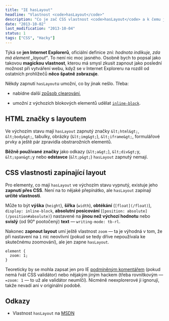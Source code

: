 ```yaml
---
title: "IE hasLayout"
headline: "Vlastnost <code>hasLayout</code>"
description: "Co je zač CSS vlastnost <code>hasLayout</code> a k čemu ji využít."
date: "2013-10-02"
last_modification: "2013-10-04"
status: 1
tags: ["CSS", "Hacky"]
---
```


Týká se **jen Internet Explorerů**, oficiální definice zní: *hodnota indikuje, zda má element „layout“*. To není nic moc jasného.
Osobně bych to popsal jako takovou **magickou vlastnost**, kterou má smysl zkusit zapnout jako poslední možnost při vytváření webu, když se v Internet Exploreru na rozdíl od ostatních prohlížečů **něco špatně zobrazuje**.

Někdy zapnutí `hasLayout`u umožní, co by jinak nešlo. Třeba:

  - nabídne další [způsob clearování](/float#after),

  - umožní z výchozích blokových elementů udělat [`inline-block`](/centrovani#rozdily-inline-block).

## HTML značky s layoutem

Ve výchozím stavu mají `hasLayout` zapnutý značky `&lt;html&gt;`, `&lt;body&gt;`, tabulky, obrázky (`&lt;img&gt;`), `&lt;iframe&gt;`, formulářové prvky a ještě pár zpravidla obstrarožních elementů.

**Běžně používané značky** jako odkazy (`&lt;a&gt;`), `&lt;div&gt;`y, `&lt;span&gt;`y nebo **odstavce** (`&lt;p&gt;`) `hasLayout` zapnutý nemají.

## CSS vlastnosti zapínající layout

Pro elementy, co mají `hasLayout` ve výchozím stavu vypnutý, existuje jeho **zapnutí přes CSS**. Není na to nějaké přepínátko, ale `hasLayout` zapínají **určité vlastnosti**.

Může to být **výška** (`height`), **šířka** (`width`), **obtékání** (`[float](/float)`), `display: inline-block`, **absolutní posicování** (`[position: absolute](/position#absolute)`) nastavené na **jinou než výchozí hodnotu** nebo **svislý** (od 90° pootočený) **text** — `writing-mode: tb-rl`.

Nakonec **zapnout layout** umí ještě vlastnost `zoom` — ta je výhodná v tom, že při nastavení na `1` nic neovlivní (pokud se tedy dříve nepoužívala ke skutečnému zoomování), ale jen zapne `hasLayout`.

```
element {
  zoom: 1;
}
```

Teoreticky by se mohla zapsat jen pro IE [podmíněným komentářem](/podminene-komentare) (pokud nemá řvát CSS validátor) nebo nějakým jiným hackem (třeba rovnítkovým — `=zoom: 1` — to už ale validátor neumlčí). Nicméně neexplorerové ji ignorují, takže nevadí ani v originální podobě.

## Odkazy

  - Vlastnost `hasLayout` na [MSDN](http://msdn.microsoft.com/en-us/ie/ms530764(v=vs.85))
